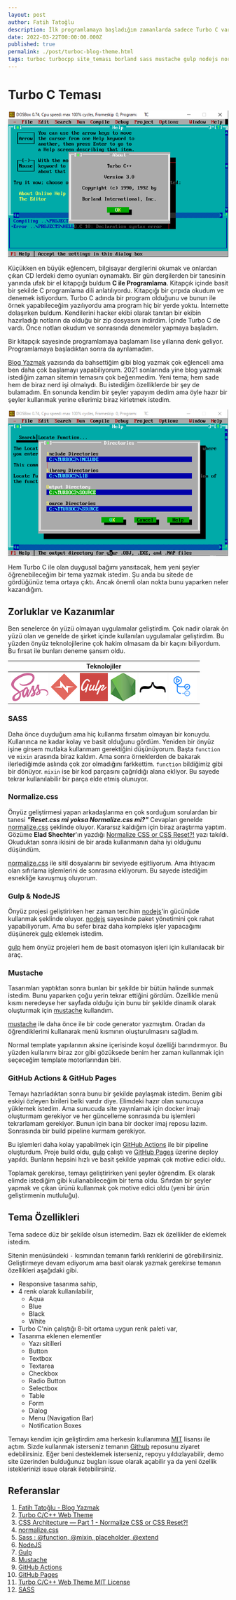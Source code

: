 ```yaml
---
layout: post
author: Fatih Tatoğlu
description: İlk programlamaya başladığım zamanlarda sadece Turbo C vardı ve onun ile çok fazla geliştirme yaptım. Bu yazıda Turbo C'yi baz alarak oluşturduğum site temasından bahsediyor olacağım.
date: 2022-03-22T00:00:00.000Z
published: true
permalink: ./post/turboc-blog-theme.html
tags: turboc turbocpp site_teması borland sass mustache gulp nodejs normalizecss github_actions github_pages
---
```


# Turbo C Teması

![Turbo C](../image/turboc_0001.png "Turbo C")

Küçükken en büyük eğlencem, bilgisayar dergilerini okumak ve onlardan çıkan CD lerdeki demo oyunları oynamaktı. Bir gün dergilerden bir tanesinin yanında ufak bir el kitapçığı buldum **C ile Programlama**. Kitapçık içinde basit bir şekilde C programlama dili anlatılıyordu. Kitapçığı bir çırpıda okudum ve denemek istiyordum. Turbo C adında bir program olduğunu ve bunun ile örnek yapabileceğim yazılıyordu ama program hiç bir yerde yoktu. İnternette dolaşırken buldum. Kendilerini hacker ekibi olarak tanıtan bir ekibin hazırladığı notların da olduğu bir zip dosyasını indirdim. İçinde Turbo C de vardı. Önce notları okudum ve sonrasında denemeler yapmaya başladım.

Bir kitapçık sayesinde programlamaya başlamam lise yıllarına denk geliyor. Programlamaya başladıktan sonra da ayrılamadım.

[Blog Yazmak][1] yazısında da bahsettiğim gibi blog yazmak çok eğlenceli ama ben daha çok başlamayı yapabiliyorum. 2021 sonlarında yine blog yazmak istediğim zaman sitemin temasını çok beğenmedim. Yeni tema; hem sade hem de biraz nerd işi olmalıydı. Bu istediğim özelliklerde bir şey de bulamadım. En sonunda kendim bir şeyler yapayım dedim ama öyle hazır bir şeyler kullanmak yerine ellerimiz biraz kirletmek istedim.

![Turbo C](../image/turboc_0002.png "Turbo C")

Hem Turbo C ile olan duygusal bağımı yansıtacak, hem yeni şeyler öğrenebileceğim bir tema yazmak istedim. Şu anda bu sitede de gördüğünüz tema ortaya çıktı. Ancak önemli olan nokta bunu yaparken neler kazandığım.

## Zorluklar ve Kazanımlar

Ben senelerce ön yüzü olmayan uygulamalar geliştirdim. Çok nadir olarak ön yüzü olan ve genelde de şirket içinde kullanılan uygulamalar geliştirdim. Bu yüzden önyüz teknolojilerine çok hakim olmasam da bir kaçını biliyordum. Bu fırsat ile bunları deneme şansım oldu.

| Teknolojiler |
|-|
| ![SASS](../image/logo-sass.png "SASS") ![Normalize CSS](../image/logo-normalize.png "Normalize CSS") ![Gulp](../image/logo-gulp.png "Gulp") ![NodeJS](../image/logo-nodejs.png "NodeJS") ![Mustache](../image/logo-mustache.png "Mustache") ![GitHub Actions](../image/logo-github-actions.png "GitHub Actions") |

### SASS

Daha önce duyduğum ama hiç kullanma fırsatım olmayan bir konuydu. Kullanınca ne kadar kolay ve basit olduğunu gördüm. Yeniden bir önyüz işine girsem mutlaka kullanmam gerektiğini düşünüyorum. Başta `function` ve `mixin` arasında biraz kaldım. Ama sonra örneklerden de bakarak ilerlediğimde aslında çok zor olmadığını farkkettim. `function` bildiğimiz gibi bir dönüyor. `mixin` ise bir kod parçasını çağrıldığı alana ekliyor. Bu sayede tekrar kullanılabilir bir parça elde etmiş olunuyor.

### Normalize.css

Önyüz geliştirmesi yapan arkadaşlarıma en çok sorduğum sorulardan bir tanesi ***"Reset.css mi yoksa Normalize.css mi?"*** Cevapları genelde [normalize.css][4] şeklinde oluyor. Kararsız kaldığım için biraz araştırma yaptım. Gözüme **Elad Shechter**'ın yazdığı [Normalize CSS or CSS Reset?!][3] yazı takıldı. Okuduktan sonra ikisini de bir arada kullanmanın daha iyi olduğunu düşündüm.

[normalize.css][4] ile sitil dosyalarını bir seviyede eşitliyorum. Ama ihtiyacım olan sıfırlama işlemlerini de sonrasına ekliyorum. Bu sayede istediğim esnekliğe kavuşmuş oluyorum.

### Gulp & NodeJS

Önyüz projesi geliştirirken her zaman tercihim [nodejs][6]'in gücünüde kullanmak şeklinde oluyor. [nodejs][6] sayesinde paket yönetimini çok rahat yapabiliyorum. Ama bu sefer biraz daha kompleks işler yapacağımı düşünerek [gulp][7] eklemek istedim.

[gulp][7] hem önyüz projeleri hem de basit otomasyon işleri için kullanılacak bir araç.

### Mustache

Tasarımları yaptıktan sonra bunları bir şekilde bir bütün halinde sunmak istedim. Bunu yaparken çoğu yerin tekrar ettiğini gördüm. Özellikle menü kısmı neredeyse her sayfada olduğu için bunu bir şekilde dinamik olarak oluşturmak için [mustache][8] kullandım.

[mustache][8] ile daha önce ile bir code generator yazmıştım. Oradan da öğrendiklerimi kullanarak menü kısmının oluşturulmasını sağladım.

Normal template yapılarının aksine içerisinde koşul özelliği barındırmıyor. Bu yüzden kullanımı biraz zor gibi gözüksede benim her zaman kullanmak için seçeceğim template motorlarından biri.

### GitHub Actions & GitHub Pages

Temayı hazırladıktan sonra bunu bir şekilde paylaşmak istedim. Benim gibi eskiyi özleyen birileri belki vardır diye. Elimdeki hazır olan sunucuya yüklemek istedim. Ama sunucuda site yayınlamak için docker imajı oluşturmam gerekiyor ve her güncelleme sonrasında bu işlemleri tekrarlamam gerekiyor. Bunun için bana bir docker imaj reposu lazım. Sonrasında bir build pipeline kurmam gerekiyor.

Bu işlemleri daha kolay yapabilmek için [GitHub Actions][9] ile bir pipeline oluşturdum. Proje build oldu, [gulp][7] çalıştı ve [GitHub Pages][10] üzerine deploy yapıldı. Bunların hepsini hızlı ve basit şekilde yapmak çok motive edici oldu.

Toplamak gerekirse, temayı geliştirirken yeni şeyler öğrendim. Ek olarak elimde istediğim gibi kullanabileceğim bir tema oldu. Sıfırdan bir şeyler yapmak ve çıkan ürünü kullanmak çok motive edici oldu (yeni bir ürün geliştirmenin mutluluğu).

## Tema Özellikleri

Tema sadece düz bir şekilde olsun istemedim. Bazı ek özellikler de eklemek istedim.

Sitenin menüsündeki `-` kısmından temanın farklı renklerini de görebilirsiniz. Geliştirmeye devam ediyorum ama basit olarak yazmak gerekirse temanın özellikleri aşağıdaki gibi.

- Responsive tasarıma sahip,
- 4 renk olarak kullanılabilir,
  - Aqua
  - Blue
  - Black
  - White
- Turbo C'nin çalıştığı 8-bit ortama uygun renk paleti var,
- Tasarıma eklenen elementler
  - Yazı sitilleri
  - Button
  - Textbox
  - Textarea
  - Checkbox
  - Radio Button
  - Selectbox
  - Table
  - Form
  - Dialog
  - Menu (Navigation Bar)
  - Notification Boxes

Temayı kendim için geliştirdim ama herkesin kullanımına [MIT][11] lisansı ile açtım. Sizde kullanmak isterseniz temanın [Github][2] reposunu ziyaret edebilirsiniz. Eğer beni desteklemek isterseniz, repoyu yıldızlayabilir, demo site üzerinden bulduğunuz bugları issue olarak açabilir ya da yeni özellik isteklerinizi issue olarak iletebilirsiniz.

## Referanslar

1. [Fatih Tatoğlu - Blog Yazmak][1]
2. [Turbo C/C++ Web Theme][2]
3. [CSS Architecture — Part 1 - Normalize CSS or CSS Reset?!][3]
4. [normalize.css][4]
5. [Sass : @function, @mixin, placeholder, @extend][5]
6. [NodeJS][6]
7. [Gulp][7]
8. [Mustache][8]
9. [GitHub Actions][9]
10. [GitHub Pages][10]
11. [Turbo C/C++ Web Theme MIT License][11]
12. [SASS][12]

[1]: https://blog.tatoglu.net/post/writing-blog.html
[2]: https://github.com/fatihtatoglu/blog-theme-turboc
[3]: https://elad.medium.com/normalize-css-or-css-reset-9d75175c5d1e
[4]: https://necolas.github.io/normalize.css/
[5]: https://dev.to/keinchy/sass--function-mixin-placeholder-extend-18g6
[6]: https://nodejs.org/en/
[7]: https://gulpjs.com/
[8]: https://mustache.github.io/
[9]: https://github.com/features/actions
[10]: https://pages.github.com/
[11]: https://github.com/fatihtatoglu/blog-theme-turboc/blob/master/LICENSE
[12]: https://sass-lang.com/
